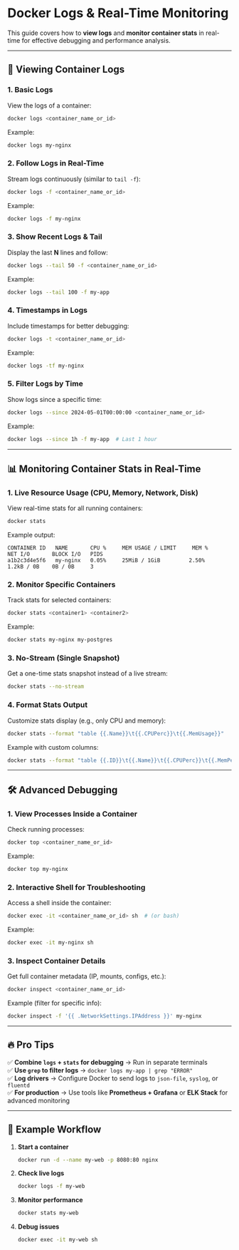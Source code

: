 # Docker Logs & Real-Time Monitoring  

This guide covers how to **view logs** and **monitor container stats** in real-time for effective debugging and performance analysis.  

---

## 📜 Viewing Container Logs  

### **1. Basic Logs**  
View the logs of a container:  
```bash
docker logs <container_name_or_id>
```  
Example:  
```bash
docker logs my-nginx
```

### **2. Follow Logs in Real-Time**  
Stream logs continuously (similar to `tail -f`):  
```bash
docker logs -f <container_name_or_id>
```  
Example:  
```bash
docker logs -f my-nginx
```

### **3. Show Recent Logs & Tail**  
Display the last **N** lines and follow:  
```bash
docker logs --tail 50 -f <container_name_or_id>
```  
Example:  
```bash
docker logs --tail 100 -f my-app
```

### **4. Timestamps in Logs**  
Include timestamps for better debugging:  
```bash
docker logs -t <container_name_or_id>
```  
Example:  
```bash
docker logs -tf my-nginx
```

### **5. Filter Logs by Time**  
Show logs since a specific time:  
```bash
docker logs --since 2024-05-01T00:00:00 <container_name_or_id>
```  
Example:  
```bash
docker logs --since 1h -f my-app  # Last 1 hour
```

---

## 📊 Monitoring Container Stats in Real-Time  

### **1. Live Resource Usage (CPU, Memory, Network, Disk)**  
View real-time stats for all running containers:  
```bash
docker stats
```  
Example output:  
```
CONTAINER ID   NAME       CPU %     MEM USAGE / LIMIT     MEM %     NET I/O       BLOCK I/O   PIDS
a1b2c3d4e5f6   my-nginx   0.05%     25MiB / 1GiB         2.50%     1.2kB / 0B    0B / 0B     3
```

### **2. Monitor Specific Containers**  
Track stats for selected containers:  
```bash
docker stats <container1> <container2>
```  
Example:  
```bash
docker stats my-nginx my-postgres
```

### **3. No-Stream (Single Snapshot)**  
Get a one-time stats snapshot instead of a live stream:  
```bash
docker stats --no-stream
```

### **4. Format Stats Output**  
Customize stats display (e.g., only CPU and memory):  
```bash
docker stats --format "table {{.Name}}\t{{.CPUPerc}}\t{{.MemUsage}}"
```  
Example with custom columns:  
```bash
docker stats --format "table {{.ID}}\t{{.Name}}\t{{.CPUPerc}}\t{{.MemPerc}}"
```

---

## 🛠️ Advanced Debugging  

### **1. View Processes Inside a Container**  
Check running processes:  
```bash
docker top <container_name_or_id>
```  
Example:  
```bash
docker top my-nginx
```

### **2. Interactive Shell for Troubleshooting**  
Access a shell inside the container:  
```bash
docker exec -it <container_name_or_id> sh  # (or bash)
```  
Example:  
```bash
docker exec -it my-nginx sh
```

### **3. Inspect Container Details**  
Get full container metadata (IP, mounts, configs, etc.):  
```bash
docker inspect <container_name_or_id>
```  
Example (filter for specific info):  
```bash
docker inspect -f '{{ .NetworkSettings.IPAddress }}' my-nginx
```

---

## 🔥 Pro Tips  

✅ **Combine `logs` + `stats` for debugging** → Run in separate terminals  
✅ **Use `grep` to filter logs** → `docker logs my-app | grep "ERROR"`  
✅ **Log drivers** → Configure Docker to send logs to `json-file`, `syslog`, or `fluentd`  
✅ **For production** → Use tools like **Prometheus + Grafana** or **ELK Stack** for advanced monitoring  

---

## 📝 Example Workflow  

1. **Start a container**  
   ```bash
   docker run -d --name my-web -p 8080:80 nginx
   ```

2. **Check live logs**  
   ```bash
   docker logs -f my-web
   ```

3. **Monitor performance**  
   ```bash
   docker stats my-web
   ```

4. **Debug issues**  
   ```bash
   docker exec -it my-web sh
   ```


